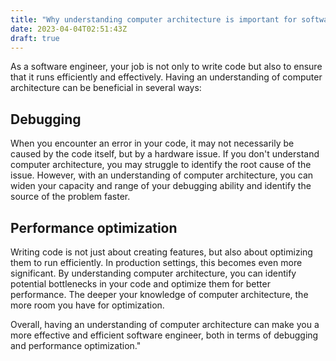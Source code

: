```yaml
---
title: "Why understanding computer architecture is important for software engineers"
date: 2023-04-04T02:51:43Z
draft: true
---
```


As a software engineer, your job is not only to write code but also to ensure that it runs efficiently and effectively. Having an understanding of computer architecture can be beneficial in several ways:

## Debugging
When you encounter an error in your code, it may not necessarily be caused by the code itself, but by a hardware issue. If you don't understand computer architecture, you may struggle to identify the root cause of the issue. However, with an understanding of computer architecture, you can widen your capacity and range of your debugging ability and identify the source of the problem faster.

## Performance optimization
Writing code is not just about creating features, but also about optimizing them to run efficiently. In production settings, this becomes even more significant. By understanding computer architecture, you can identify potential bottlenecks in your code and optimize them for better performance. The deeper your knowledge of computer architecture, the more room you have for optimization.

Overall, having an understanding of computer architecture can make you a more effective and efficient software engineer, both in terms of debugging and performance optimization."